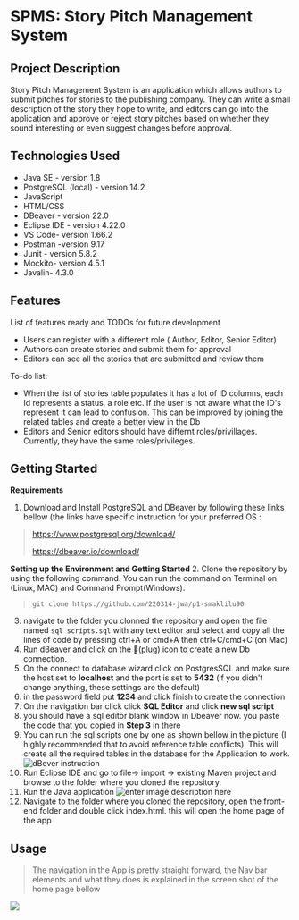 # SPMS: Story Pitch Management System

## Project Description

Story Pitch Management System is an application which allows authors to submit pitches for stories to the publishing company. They can write a small description of the story they hope to write, and editors can go into the application and approve or reject story pitches based on whether they sound interesting or even suggest changes before approval.

## Technologies Used

* Java SE - version 1.8
* PostgreSQL (local) - version 14.2
* JavaScript 
* HTML/CSS
* DBeaver - version 22.0
* Eclipse IDE - version 4.22.0
* VS Code- version 1.66.2
* Postman -version 9.17
* Junit - version 5.8.2
* Mockito- version 4.5.1
* Javalin- 4.3.0

## Features

List of features ready and TODOs for future development
* Users can register with a different role ( Author, Editor, Senior Editor) 
* Authors can create stories and submit them for approval 
* Editors can see all the stories that are submitted and review them 


To-do list:
* When the list of stories table populates it has a lot of ID columns, each Id represents a status, a role etc. If the user is not aware what the ID's represent it can lead to confusion. This can be improved by joining the related tables and create a better view in the Db 
* Editors and Senior editors should have differnt roles/privillages. Currently, they have the same roles/privileges.  

## Getting Started
   
**Requirements**
1. Download and Install PostgreSQL and DBeaver by following these links bellow (the links have specific instruction for your preferred OS  : 
  > https://www.postgresql.org/download/
  > 
  > https://dbeaver.io/download/
 
**Setting up the Environment and Getting Started**
2. Clone the repository by using the following command. You can run the command on  Terminal on (Linux, MAC) and Command Prompt(Windows). 
> `git clone https://github.com/220314-jwa/p1-smaklilu90`
3. navigate to the folder you clonned the repository and open the file named `sql scripts.sql` with any text editor and select and copy all the lines of code by pressing ctrl+A or cmd+A then ctrl+C/cmd+C (on Mac)  
4. Run dBeaver and click on the 🔌(plug) icon to create a new Db connection. 
5. On the connect to database wizard click on PostgresSQL and make sure the host set to **localhost** and the port is set to **5432** (if you didn't change anything, these settings are the default) 
6. in the password field put **1234** and click finish to create the connection 
7. On the navigation bar click click **SQL Editor** and click **new sql script**
8. you should have a sql editor blank  window in Dbeaver now. you paste the code that you copied in **Step 3** in there 
9. You can run the sql scripts one by one as shown bellow in the picture (I highly recommended that to avoid reference table conflicts). This will create all the required tables in the database for the Application to work. 
 ![dBever instruction](https://i.ibb.co/Dw7Tm1T/dbeaver.png)
10. Run Eclipse IDE and go to file-> import -> existing Maven project and browse to the folder where you cloned the repository. 
11.  Run the Java application
![enter image description here](https://i.ibb.co/Q8cjXqx/eclipse.png)
12. Navigate to the folder where you cloned the repository, open the front-end folder and double click index.html. this will open the home page of the app 
## Usage

> The navigation in the App is pretty straight forward, the Nav bar elements and what they does is explained in the screen shot of the home page bellow 

![](https://i.ibb.co/ydFCpxj/home-page.png)


